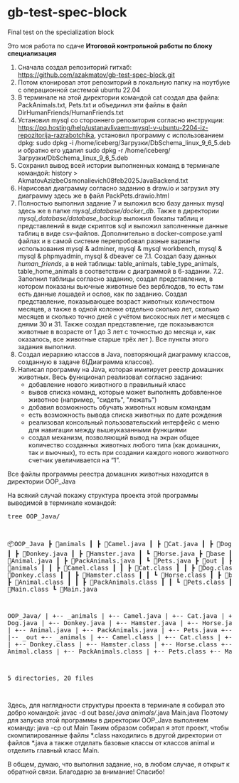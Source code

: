 # gb-test-spec-block
Final test on the specialization block

Это моя работа по сдаче **Итоговой контрольной работы по блоку специализация**

1. Сначала создал репозиторий гитхаб: https://github.com/azakmatov/gb-test-spec-block.git
2. Потом клонировал этот репозиторий в локальную папку на ноутбуке с операционной системой ubuntu 22.04
3. В терминале на этой директории командой cat создал два файла: PackAnimals.txt, Pets.txt и объединил эти файлы в файл DirHumanFriends/HumanFriends.txt
4. Установил mysql со стороннего репозитория согласно инструкции: https://pq.hosting/help/ustanavlivaem-mysql-v-ubuntu-2204-iz-repozitorija-razrabotchika, установил программу с использованием dpkg: sudo dpkg -i /home/iceberg/Загрузки/DbSchema_linux_9_6_5.deb и обратно его удалил sudo dpkg -r /home/iceberg/Загрузки/DbSchema_linux_9_6_5.deb
5. Сохранил вывод всей истории выполненных команд в терминале командой: history > AkmatovAzizbeOsmonalievich08feb2025JavaBackend.txt
6. Нарисовал диаграмму согласно заданию в draw.io и загрузил эту диаграмму здесь же в файл PackPets.drawio.html
7. Полностью выполнил задание 7 и выложил всю базу данных mysql здесь же в папке *mysql_database/docker_db*. Также в директории *mysql_database/database_backup* выложил бэкапы таблиц и представлений в виде скриптов sql и выложил заполненные данные таблиц в виде csv-файлов. Дополнительно в docker-compose.yaml файлах и в самой системе перепробовал разные варианты использования mysql & adminer, mysql & mysql workbench, mysql & mysql & phpmyadmin, mysql & dbeaver ce
  7.1. Создал базу данных *human_friends*, а в ней таблицы: table_animals, table_type_animals, table_home_animals в соответствии с диаграммой в 6-задании.
  7.2. Заполнил таблицы согласно заданию, создал представление, в котором показаны вьючные животные без верблюдов, то есть там есть данные лошадей и ослов, как по заданию. Создал представление, показывающее возраст животных количеством месяцев, а также в одной колонке отдельно сколько лет, сколько месяцев и сколько точно дней с учётом високосных лет и месяцев с днями 30 и 31. Также создал представление, где показываются животные в возрасте от 1 до 3 лет с точностью до месяца и, как оказалось, все животные старше трёх лет ). Все пункты этого задания выполнил.
8. Создал иерархию классов в Java, повторяющий диаграмму классов, созданную в задаче 6(Диаграмма классов).
9. Написал программу на Java, которая имитирует реестр домашних животных. Весь функционал реализовал согласно заданию:
	* добавление нового животного в правильный класс
	* вывов списка команд, которые может выполнять добавленное животное (например, "сидеть", "лежать")
	* добавил возможность обучать животных новым командам 
	* есть возможность вывода списка животных по дате рождения
	* реализовал консольный пользовательский интерфейс с меню для навигации между вышеуказанными функциями
	* создал механизм, позволяющий вывод на экран общее количество созданных животных любого типа (как домашних, так и вьючных), то есть при создании каждого нового животного счетчик увеличивается на “1”.

Все файлы программы реестра домашних животных находится в директории OOP_Java

На всякий случай покажу структура проекта этой программы выводимой в терминале командой: <pre>tree OOP_Java/

📦OOP_Java
 ┣ 📂animals
 ┃ ┣ 📜Camel.java
 ┃ ┣ 📜Cat.java
 ┃ ┣ 📜Dog.java
 ┃ ┣ 📜Donkey.java
 ┃ ┣ 📜Hamster.java
 ┃ ┗ 📜Horse.java
 ┣ 📂base
 ┃ ┣ 📜Animal.java
 ┃ ┣ 📜PackAnimals.java
 ┃ ┗ 📜Pets.java
 ┣ 📂out
 ┃ ┣ 📂animals
 ┃ ┃ ┣ 📜Camel.class
 ┃ ┃ ┣ 📜Cat.class
 ┃ ┃ ┣ 📜Dog.class
 ┃ ┃ ┣ 📜Donkey.class
 ┃ ┃ ┣ 📜Hamster.class
 ┃ ┃ ┗ 📜Horse.class
 ┃ ┣ 📂base
 ┃ ┃ ┣ 📜Animal.class
 ┃ ┃ ┣ 📜PackAnimals.class
 ┃ ┃ ┗ 📜Pets.class
 ┃ ┗ 📜Main.class
 ┗ 📜Main.java



OOP_Java/
|
+-- _animals
|   +-- Camel.java
|   +-- Cat.java
|   +-- Dog.java
|   +-- Donkey.java
|   +-- Hamster.java
|   +-- Horse.java
+-- _base
|   +-- Animal.java
|   +-- PackAnimals.java
|   +-- Pets.java
+-- Main.java
|-- _out
    +-- _animals
    |   +-- Camel.class
    |   +-- Cat.class
    |   +-- Dog.class
    |   +-- Donkey.class
    |   +-- Hamster.class
    |   +-- Horse.class
    +-- _base
    |   +-- Animal.class
    |   +-- PackAnimals.class
    |   +-- Pets.class
    +-- Main.class

5 directories, 20 files

</pre>

Здесь, для наглядности структуры проекта в терминале я собирал это добро командой: javac -d out base/*.java animals/*.java Main.java 
Поэтому для запуска этой программы в директории OOP_Java выполняем команду: java -cp out Main
Таким образом собирал я этот проект, чтобы скомпилированные файлы *.class находились в другой директории от файлов *.java а также отделать базовые классы от классов animal и отделить главный класс Main.

В общем, думаю, что выполнил задание, но, в любом случае, я открыт к обратной связи. Благодарю за внимание! Спасибо!
	
